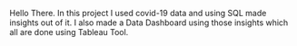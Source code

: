 Hello There.
In this project I used covid-19 data and using SQL made insights out of it.
I also made a Data Dashboard using those insights which all are done using Tableau Tool.
